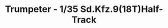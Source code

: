 ---
layout: product
title: "Trumpeter - 1/35 Sd.Kfz.9(18T)Half-Track"
price: "3400" 
desc: "N/A"
img_path: "/assets/img/TRU07275.webp"
brand: "N/A"
available: false
special_offer: false
new: false
soon: false
cat: "010000"
subcat: "013400"
subsubcat: "0N/A"
sifra: "TRU07275"
popular: false
---